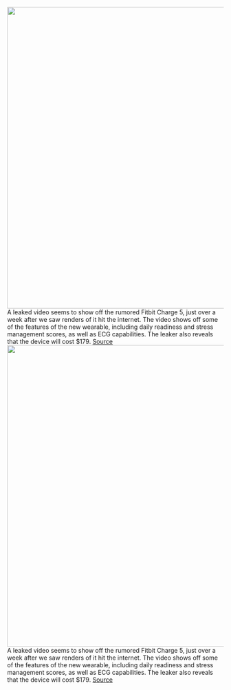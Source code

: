 <img src='https://cdn.vox-cdn.com/thumbor/GNRkbGyYGPKB6cE6W75gJxx-b58=/0x0:2880x1602/1200x800/filters:focal(471x538:931x998)/cdn.vox-cdn.com/uploads/chorus_image/image/69765896/Screen_Shot_2021_08_23_at_1.12.21_PM.0.png' width='700px' /><br/>
A leaked video seems to show off the rumored Fitbit Charge 5, just over a week after we saw renders of it hit the internet. The video shows off some of the features of the new wearable, including daily readiness and stress management scores, as well as ECG capabilities. The leaker also reveals that the device will cost $179.
<a href='https://www.theverge.com/2021/8/23/22638452/fitbit-charge-5-leak-features-premium-fitness-tracker'> Source <a/><img src='https://cdn.vox-cdn.com/thumbor/GNRkbGyYGPKB6cE6W75gJxx-b58=/0x0:2880x1602/1200x800/filters:focal(471x538:931x998)/cdn.vox-cdn.com/uploads/chorus_image/image/69765896/Screen_Shot_2021_08_23_at_1.12.21_PM.0.png' width='700px' /><br/>
A leaked video seems to show off the rumored Fitbit Charge 5, just over a week after we saw renders of it hit the internet. The video shows off some of the features of the new wearable, including daily readiness and stress management scores, as well as ECG capabilities. The leaker also reveals that the device will cost $179.
<a href='https://www.theverge.com/2021/8/23/22638452/fitbit-charge-5-leak-features-premium-fitness-tracker'> Source <a/>